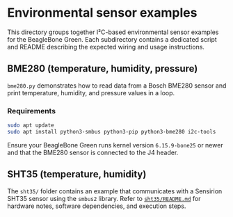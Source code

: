 # Environmental sensor examples

This directory groups together I²C-based environmental sensor examples for the BeagleBone Green. Each subdirectory contains a dedicated script and README describing the expected wiring and usage instructions.

## BME280 (temperature, humidity, pressure)

`bme280.py` demonstrates how to read data from a Bosch BME280 sensor and print temperature, humidity, and pressure values in a loop.

### Requirements

```bash
sudo apt update
sudo apt install python3-smbus python3-pip python3-bme280 i2c-tools
```

Ensure your BeagleBone Green runs kernel version `6.15.9-bone25` or newer and that the BME280 sensor is connected to the J4 header.

## SHT35 (temperature, humidity)

The `sht35/` folder contains an example that communicates with a Sensirion SHT35 sensor using the `smbus2` library. Refer to [`sht35/README.md`](sht35/README.md) for hardware notes, software dependencies, and execution steps.
